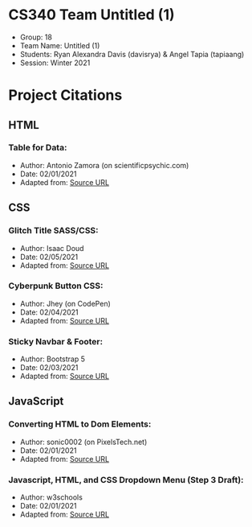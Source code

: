 # CS340 Team Untitled (1)
- Group: 18
- Team Name: Untitled (1)
- Students: Ryan Alexandra Davis (davisrya) &amp; Angel Tapia (tapiaang)
- Session: Winter 2021

# Project Citations
## HTML
### Table for Data:
- Author: Antonio Zamora (on scientificpsychic.com)
- Date: 02/01/2021
- Adapted from: [Source URL](https://www.scientificpsychic.com/blogentries/html-and-css-scrolling-table-with-fixed-heading.html)

## CSS
### Glitch Title SASS/CSS:
- Author: Isaac Doud
- Date: 02/05/2021
- Adapted from: [Source URL](https://codepen.io/cipherbeta/pen/YLdVjw)

### Cyberpunk Button CSS:
- Author: Jhey (on CodePen)
- Date: 02/04/2021
- Adapted from: [Source URL](https://codepen.io/jh3y/pen/PoGbxLp)

### Sticky Navbar & Footer:
- Author: Bootstrap 5
- Date: 02/03/2021
- Adapted from: [Source URL](https://getbootstrap.com/docs/5.0/examples/sticky-footer/)
      
## JavaScript
### Converting HTML to Dom Elements:
- Author: sonic0002 (on PixelsTech.net)
- Date: 02/01/2021
- Adapted from: [Source URL](https://www.pixelstech.net/article/1503112480-Convert-HTML-to-DOM-elements-using-JavaScript)

### Javascript, HTML, and CSS Dropdown Menu (Step 3 Draft):
- Author: w3schools
- Date: 02/01/2021
- Adapted from: [Source URL](https://www.w3schools.com/howto/howto_js_dropdown.asp)

